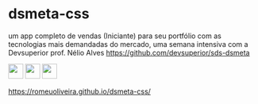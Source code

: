  # dsmeta-css

um app completo de vendas (Iniciante) para seu portfólio com as tecnologias mais demandadas do mercado, uma semana intensiva com a
Devsuperior prof. Nélio Alves  https://github.com/devsuperior/sds-dsmeta

<img src="https://cdn.jsdelivr.net/gh/devicons/devicon/icons/html5/html5-plain-wordmark.svg" width="30" height="30"/> <img src="https://cdn.jsdelivr.net/gh/devicons/devicon/icons/css3/css3-plain-wordmark.svg" width="30" height="30" />   <img src="https://cdn.jsdelivr.net/gh/devicons/devicon/icons/java/java-plain-wordmark.svg" width="30" height="30" />


https://romeuoliveira.github.io/dsmeta-css/
